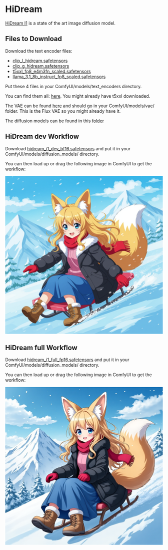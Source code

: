 # HiDream

[HiDream I1](https://github.com/HiDream-ai/HiDream-I1) is a state of the art image diffusion model.

## Files to Download

Download the text encoder files:

* [clip_l_hidream.safetensors](https://huggingface.co/Comfy-Org/HiDream-I1_ComfyUI/blob/main/split_files/text_encoders/clip_l_hidream.safetensors)
* [clip_g_hidream.safetensors](https://huggingface.co/Comfy-Org/HiDream-I1_ComfyUI/blob/main/split_files/text_encoders/clip_g_hidream.safetensors)
* [t5xxl_fp8_e4m3fn_scaled.safetensors](https://huggingface.co/Comfy-Org/HiDream-I1_ComfyUI/blob/main/split_files/text_encoders/t5xxl_fp8_e4m3fn_scaled.safetensors)
* [llama_3.1_8b_instruct_fp8_scaled.safetensors](https://huggingface.co/Comfy-Org/HiDream-I1_ComfyUI/blob/main/split_files/text_encoders/llama_3.1_8b_instruct_fp8_scaled.safetensors)

Put these 4 files in your ComfyUI/models/text_encoders directory.

You can find them all: [here](https://huggingface.co/Comfy-Org/HiDream-I1_ComfyUI/tree/main/split_files/text_encoders). You might already have t5xxl downloaded.

The VAE can be found [here](https://huggingface.co/Comfy-Org/HiDream-I1_ComfyUI/blob/main/split_files/vae/ae.safetensors) and should go in your ComfyUI/models/vae/ folder. This is the Flux VAE so you might already have it.

The diffusion models can be found in this [folder](https://huggingface.co/Comfy-Org/HiDream-I1_ComfyUI/tree/main/split_files/diffusion_models)

## HiDream dev Workflow

Download [hidream_i1_dev_bf16.safetensors](https://huggingface.co/Comfy-Org/HiDream-I1_ComfyUI/blob/main/split_files/diffusion_models/hidream_i1_dev_bf16.safetensors) and put it in your ComfyUI/models/diffusion_models/ directory.

You can then load up or drag the following image in ComfyUI to get the workflow:

![Example](hidream_dev_example.png)

## HiDream full Workflow

Download [hidream_i1_full_fp16.safetensors](https://huggingface.co/Comfy-Org/HiDream-I1_ComfyUI/blob/main/split_files/diffusion_models/hidream_i1_full_fp16.safetensors) and put it in your ComfyUI/models/diffusion_models/ directory.

You can then load up or drag the following image in ComfyUI to get the workflow:

![Example](hidream_full_example.png)

